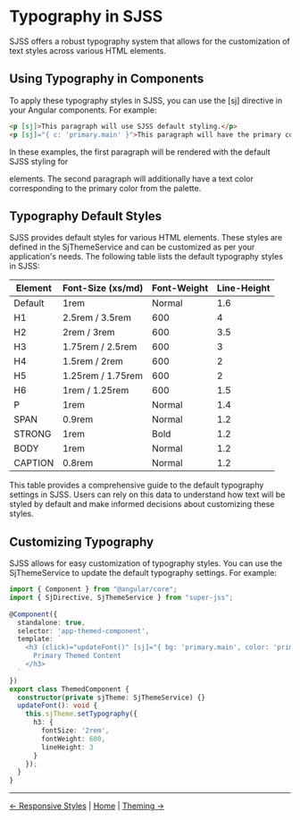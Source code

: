 # Typography in SJSS

SJSS offers a robust typography system that allows for the customization of text styles across various HTML elements.

## Using Typography in Components
To apply these typography styles in SJSS, you can use the [sj] directive in your Angular components. For example:

```html
<p [sj]>This paragraph will use SJSS default styling.</p>
<p [sj]="{ c: 'primary.main' }">This paragraph will have the primary color.</p>

```
In these examples, the first paragraph will be rendered with the default SJSS styling for <p> elements. The second paragraph will additionally have a text color corresponding to the primary color from the palette.

## Typography Default Styles
SJSS provides default styles for various HTML elements. These styles are defined in the SjThemeService and can be customized as per your application's needs. The following table lists the default typography styles in SJSS:

| Element | Font-Size (xs/md) | Font-Weight | Line-Height |
|---------|-------------------|-------------|-------------|
| Default | 1rem              | Normal      | 1.6         |
| H1      | 2.5rem / 3.5rem   | 600         | 4           |
| H2      | 2rem / 3rem       | 600         | 3.5         |
| H3      | 1.75rem / 2.5rem  | 600         | 3           |
| H4      | 1.5rem / 2rem     | 600         | 2           |
| H5      | 1.25rem / 1.75rem | 600         | 2           |
| H6      | 1rem / 1.25rem    | 600         | 1.5         |
| P       | 1rem              | Normal      | 1.4         |
| SPAN    | 0.9rem            | Normal      | 1.2         |
| STRONG  | 1rem              | Bold        | 1.2         |
| BODY    | 1rem              | Normal      | 1.2         |
| CAPTION | 0.8rem            | Normal      | 1.2         |

This table provides a comprehensive guide to the default typography settings in SJSS. Users can rely on this data to understand how text will be styled by default and make informed decisions about customizing these styles.

## Customizing Typography
SJSS allows for easy customization of typography styles. You can use the SjThemeService to update the default typography settings. For example:

```typescript
import { Component } from "@angular/core";
import { SjDirective, SjThemeService } from "super-jss";
 
@Component({
  standalone: true,
  selector: 'app-themed-component',
  template: `
    <h3 (click)="updateFont()" [sj]="{ bg: 'primary.main', color: 'primary.contrast', p: 2, m: 1}">
      Primary Themed Content
    </h3>
  `
})
export class ThemedComponent {
  constructor(private sjTheme: SjThemeService) {}
  updateFont(): void {
    this.sjTheme.setTypography({
      h3: {
        fontSize: '2rem',
        fontWeight: 600,
        lineHeight: 3
      }
    });
  }
}
```
---

[← Responsive Styles](responsive-style.md) | [Home](index.md) | [Theming →](theming.md)
